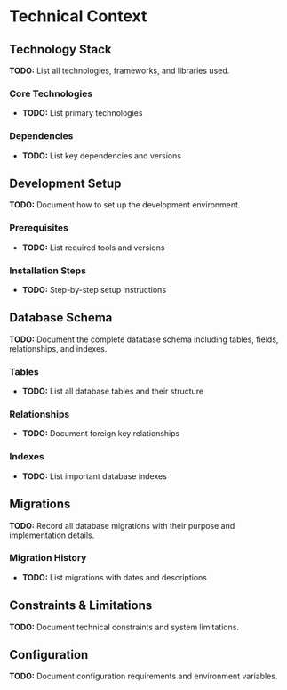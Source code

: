 # Technical Context

## Technology Stack
**TODO:** List all technologies, frameworks, and libraries used.

### Core Technologies
- **TODO:** List primary technologies

### Dependencies
- **TODO:** List key dependencies and versions

## Development Setup
**TODO:** Document how to set up the development environment.

### Prerequisites
- **TODO:** List required tools and versions

### Installation Steps
- **TODO:** Step-by-step setup instructions

## Database Schema
**TODO:** Document the complete database schema including tables, fields, relationships, and indexes.

### Tables
- **TODO:** List all database tables and their structure

### Relationships
- **TODO:** Document foreign key relationships

### Indexes
- **TODO:** List important database indexes

## Migrations
**TODO:** Record all database migrations with their purpose and implementation details.

### Migration History
- **TODO:** List migrations with dates and descriptions

## Constraints & Limitations
**TODO:** Document technical constraints and system limitations.

## Configuration
**TODO:** Document configuration requirements and environment variables. 
